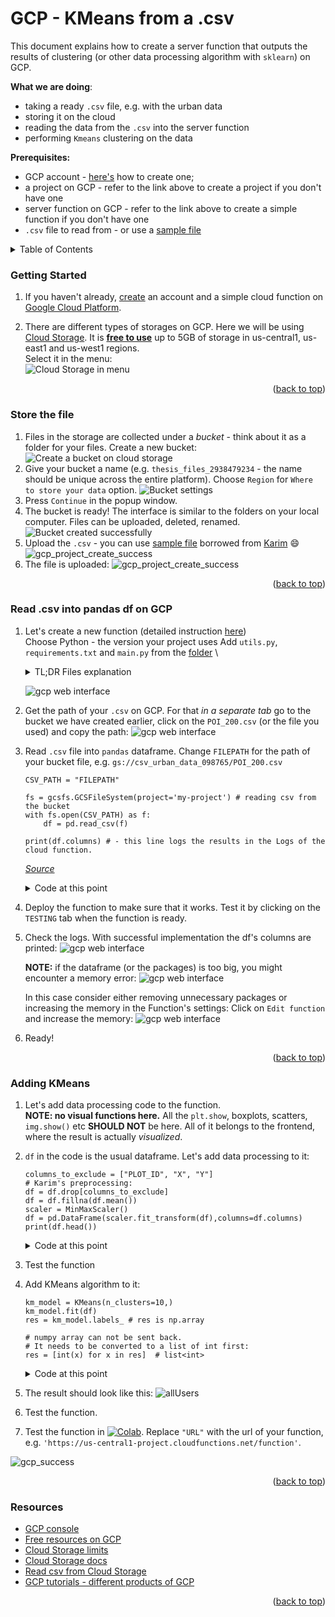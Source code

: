 # GCP - KMeans from a .csv

This document explains how to create a server function that outputs the results of clustering (or other data processing algorithm with `sklearn`) on GCP.

__What we are doing__: 

* taking a ready `.csv` file, e.g. with the urban data 
* storing it on the cloud
* reading the data from the `.csv` into the server function
* performing `Kmeans` clustering on the data

__Prerequisites:__
* GCP account - [here's]((https://github.com/STASYA00/iaacCodeAndDeploy/blob/main/GCP.md)) how to create one;
* a project on GCP - refer to the link above to create a project if you don't have one
* server function on GCP - refer to the link above to create a simple function if you don't have one
* `.csv` file to read from - or use a [sample file](https://github.com/STASYA00/iaacCodeAndDeploy/blob/main/assets/POI_200.csv)

<!-- TABLE OF CONTENTS -->
<details>
  <summary>Table of Contents</summary>
  <ol>
    <li>
      <a href="#about">About</a>
    </li>
    <li>
      <a href="#getting-started">Getting Started</a>
        <li><a href="#prerequisites">Creating a server function</a></li>
        <li><a href="#settings">Server function settings
</a></li>
    </li>
    <li><a href="#testing">Testing the function</a></li>
    <li><a href="#resources">Resources</a></li>
  </ol>
</details>

### Getting Started

1. If you haven't already, [create](https://github.com/STASYA00/iaacCodeAndDeploy/blob/main/GCP.md) an account and a simple cloud function on [Google Cloud Platform](https://console.cloud.google.com/). 

1. There are different types of storages on GCP. Here we will be using [Cloud Storage](https://cloud.google.com/storage). It is [__free to use__](https://cloud.google.com/free/docs/free-cloud-features#storage) up to 5GB of storage in us-central1, us-east1 and us-west1 regions.\
Select it in the menu:
\
![Cloud Storage in menu](.assets/cloud_storage/cloud_storage_menu.png)


<p align="right">(<a href="#readme-top">back to top</a>)</p>

### Store the file

1. Files in the storage are collected under a *bucket* - think about it as a folder for your files. Create a new bucket:
![Create a bucket on cloud storage](.assets/cloud_storage/create_bucket.png)
1. Give your bucket a name (e.g. ```thesis_files_2938479234``` - the name should be unique across the entire platform). Choose `Region` for `Where to store your data` option.
![Bucket settings](.assets/cloud_storage/name_bucket.png)
1. Press `Continue` in the popup window.
1. The bucket is ready! The interface is similar to the folders on your local computer. Files can be uploaded, deleted, renamed.
![Bucket created successfully](.assets/cloud_storage/successful_bucket.png)
1. Upload the `.csv` - you can use [sample file](https://github.com/STASYA00/iaacCodeAndDeploy/blob/main/assets/POI_200.csv) borrowed from [Karim](https://github.com/KarimAbillama) :smile:
![gcp_project_create_success](.assets/cloud_storage/upload_files.png)
1. The file is uploaded:
![gcp_project_create_success](.assets/cloud_storage/successful_csv_upload.png)


<p align="right">(<a href="#readme-top">back to top</a>)</p>

### Read .csv into pandas df on GCP

1. Let's create a new function (detailed instruction [here](https://github.com/STASYA00/iaacCodeAndDeploy/blob/main/GCP.md))\
Choose Python - the version your project uses
Add ```utils.py```, ```requirements.txt``` and ```main.py``` from the [folder](https://github.com/STASYA00/iaacCodeAndDeploy/blob/main/src/function_kmeans) \
    <details>
    <summary>TL;DR Files explanation</summary>

    * ```requirements.txt``` - file where you specify the python packages that your project uses. Each line specifies a package and will be run with ```pip install PACKAGE``` - like you do in colab. Here there is no need to run this command, only to specify the packages you are using. \
        _These packages are installed every time the function is evoked, so it is better to limit their amount - this way the function will run faster._
     * ```utils.py``` - utility functions I have written to simplify the main function.
        * ```get_request_input``` parses the input you send when calling the endpoint. ```res, status_code = get_request_input(request, "content")``` returns ```res``` as the parameter you have sent. \
                __NOTE:__ the information is sent as ```{"content": "parameter"}``` - make sure you change ```"content"``` to your key if you sent the parameter in another way
        * ```build_response``` - formats the output (the information you want to send back) from your function
        * In between those two you can process the input to become the output - that's where your code goes. \
                __NOTE:__ no visual functions here. All the ```plt.show```, boxplots, scatters, ```img.show()``` etc __SHOULD NOT__ be here.
    *  ```main.py``` - here we specify the function that is called by the server, our main code.

    </details>

    ![gcp web interface](.assets/cloud_storage/cloud_function.png)

1. Get the path of your ```.csv``` on GCP. For that _in a separate tab_ go to the bucket we have created earlier, click on the ```POI_200.csv``` (or the file you used) and copy the path:
![gcp web interface](.assets/cloud_storage/file_path.png)

1. Read ```.csv``` file into ```pandas``` dataframe. Change ```FILEPATH``` for the path of your bucket file, e.g. ```gs://csv_urban_data_098765/POI_200.csv```
    ```
    CSV_PATH = "FILEPATH"

    fs = gcsfs.GCSFileSystem(project='my-project') # reading csv from the bucket
    with fs.open(CSV_PATH) as f:
        df = pd.read_csv(f)
        
    print(df.columns) # - this line logs the results in the Logs of the cloud function.
    ```
    [_Source_](https://stackoverflow.com/a/50201179)

    <details><summary> Code at this point </summary>
    
    ```
    import pandas as pd

    from utils import *

    def hello_world(request):
        """Responds to any HTTP request.
        Args:
            request (flask.Request): HTTP request object.
        Returns:
            The response text or any set of values that can be turned into a
            Response object using
            `make_response <http://flask.pocoo.org/docs/1.0/api/#flask.Flask.make_response>`.
        """
        res, status_code = get_request_input(request, "content", "H")
        res += " another string"

        CSV_PATH = "FILEPATH"

        fs = gcsfs.GCSFileSystem(project='my-project') # reading csv from the bucket
        with fs.open(CSV_PATH) as f:
            df = pd.read_csv(f)
            
        print(df.columns) # - this line logs the results in the Logs of the cloud function.
        return build_response(res, status_code)
    ```
    </details>
1. Deploy the function to make sure that it works. Test it by clicking on the ```TESTING``` tab when the function is ready.
1. Check the logs. With successful implementation the df's columns are printed:
    ![gcp web interface](.assets/cloud_storage/logs_columns.png)

    __NOTE:__ if the dataframe (or the packages) is too big, you might encounter a memory error:
    ![gcp web interface](.assets/cloud_storage/logs_memory_error.png)

    In this case consider either removing unnecessary packages or increasing the memory in the Function's settings: Click on ```Edit function``` and increase the memory:
    ![gcp web interface](.assets/cloud_storage/increase_memory.png)
1. Ready!

<p align="right">(<a href="#readme-top">back to top</a>)</p>


### Adding KMeans

1. Let's add data processing code to the function.\
__NOTE: no visual functions here.__ All the ```plt.show```, boxplots, scatters, ```img.show()``` etc __SHOULD NOT__ be here. All of it belongs to the frontend, where the result is actually _visualized_.
1. ```df``` in the code is the usual dataframe. Let's add data processing to it:
    ```
    columns_to_exclude = ["PLOT_ID", "X", "Y"]
    # Karim's preprocessing:
    df = df.drop[columns_to_exclude]
    df = df.fillna(df.mean())
    scaler = MinMaxScaler()
    df = pd.DataFrame(scaler.fit_transform(df),columns=df.columns)
    print(df.head())
    ```
    <details><summary> Code at this point </summary>
        
        ```
        import gcsfs
    import pandas as pd
    from sklearn.cluster import KMeans
    from sklearn.preprocessing import MinMaxScaler

    from utils import *

    def hello_world(request):
        """Responds to any HTTP request.
        Args:
            request (flask.Request): HTTP request object.
        Returns:
            The response text or any set of values that can be turned into a
            Response object using
            `make_response <http://flask.pocoo.org/docs/1.0/api/#flask.Flask.make_response>`.
        """
        res, status_code = get_request_input(request, "content", "H")
        res += " another string"

        CSV_PATH = "gs://csv_urban_data_098765/POI_200.csv"
        fs = gcsfs.GCSFileSystem(project='my-project')
        with fs.open(CSV_PATH) as f:
            df = pd.read_csv(f)
            
        print(df.columns)
        columns_to_exclude = ["PLOT_ID", "X", "Y"]
        

        # Karim's preprocessing:
        df = df.drop(columns=columns_to_exclude)
        df = df.fillna(df.mean())
        scaler = MinMaxScaler()
        df = pd.DataFrame(scaler.fit_transform(df),columns=df.columns)
        print(df.head())
        
        return build_response(res, status_code)

        ```
    </details>
1. Test the function
1. Add KMeans algorithm to it:
    ```
    km_model = KMeans(n_clusters=10,)
    km_model.fit(df)
    res = km_model.labels_ # res is np.array

    # numpy array can not be sent back. 
    # It needs to be converted to a list of int first:
    res = [int(x) for x in res]  # list<int>
    ```
    <details><summary> Code at this point </summary>
        
    ```
    import gcsfs
    import pandas as pd
    from sklearn.cluster import KMeans
    from sklearn.preprocessing import MinMaxScaler

    from utils import *

    def hello_world(request):
        """Responds to any HTTP request.
        Args:
            request (flask.Request): HTTP request object.
        Returns:
            The response text or any set of values that can be turned into a
            Response object using
            `make_response <http://flask.pocoo.org/docs/1.0/api/#flask.Flask.make_response>`.
        """
        res, status_code = get_request_input(request, "content", "H")
        res += " another string"

        CSV_PATH = "gs://csv_urban_data_098765/POI_200.csv"
        fs = gcsfs.GCSFileSystem(project='my-project')
        with fs.open(CSV_PATH) as f:
            df = pd.read_csv(f)
            
        print(df.columns)
        columns_to_exclude = ["PLOT_ID", "X", "Y"]
        

        # Karim's preprocessing:
        df = df.drop(columns=columns_to_exclude)
        df = df.fillna(df.mean())
        scaler = MinMaxScaler()
        df = pd.DataFrame(scaler.fit_transform(df),columns=df.columns)
        print(df.head())
        km_model = KMeans(n_clusters=10,)
        km_model.fit(df)
        res = km_model.labels_# res is np.array

        # numpy array can not be sent back. 
        # It needs to be converted to a list of int first:
        res = [int(x) for x in res]  # list<int>
        
        return build_response(res, status_code)

        ```
        </details>
1. The result should look like this:
![allUsers](./.assets/grant_access_final.png)
1. Test the function.
1. Test the function in <a href="https://colab.research.google.com/github/STASYA00/iaacCodeAndDeploy/blob/main/src/notebooks/Test_GCF.ipynb" target="_parent"><img src="https://colab.research.google.com/assets/colab-badge.svg" alt="Colab"/></a>. Replace ```"URL"``` with the url of your function, e.g. ```'https://us-central1-project.cloudfunctions.net/function'```.

![gcp_success](.assets/cloud_storage/success.png)

<p align="right">(<a href="#readme-top">back to top</a>)</p>

### Resources

* [GCP console](https://console.cloud.google.com)
* [Free resources on GCP](https://cloud.google.com/free)
* [Cloud Storage limits](https://cloud.google.com/free/docs/free-cloud-features#storage)
* [Cloud Storage docs](https://cloud.google.com/storage/docs)
* [Read csv from Cloud Storage](https://stackoverflow.com/a/50201179)
* [GCP tutorials - different products of GCP](https://www.cloudskillsboost.google/journeys)

<p align="right">(<a href="#readme-top">back to top</a>)</p>
